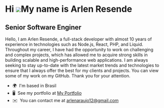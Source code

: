 Hi ![](https://user-images.githubusercontent.com/18350557/176309783-0785949b-9127-417c-8b55-ab5a4333674e.gif)My name is Arlen Resende
=====================================================================================================================================

Senior Software Enginer
-----------------------

Hello, I am Arlen Resende, a full-stack developer with almost 10 years of experience in technologies such as Node.js, React, PHP, and Liquid. Throughout my career, I have had the opportunity to work on challenging and complex projects, which has allowed me to acquire strong skills in building scalable and high-performance web applications. I am always seeking to stay up-to-date with the latest market trends and technologies to ensure that I always offer the best for my clients and projects. You can view some of my work on my GitHub. Thank you for your attention.

* 🌍  I'm based in Brasil
* 🖥️  See my portfolio at [My Portfolio](http://arlenresende.me)
* ✉️  You can contact me at [arlenaraujo12@gmail.com](mailto:arlenaraujo12@gmail.com)

